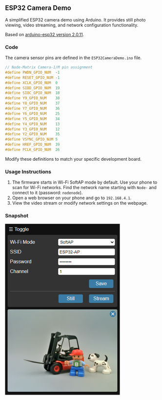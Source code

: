 ## ESP32 Camera Demo
A simplified ESP32 camera demo using Arduino. It provides still photo viewing, video streaming, and network configuration functionality.

Based on [arduino-esp32 version 2.0.11](https://github.com/espressif/arduino-esp32/releases/tag/2.0.11).

### Code
The camera sensor pins are defined in the `ESP32CameraDemo.ino` file.
```c++
// Node-Matrix Camera-1/M pin assignment
#define PWDN_GPIO_NUM  -1
#define RESET_GPIO_NUM -1
#define XCLK_GPIO_NUM  0
#define SIOD_GPIO_NUM  19
#define SIOC_GPIO_NUM  18
#define Y9_GPIO_NUM    38
#define Y8_GPIO_NUM    37
#define Y7_GPIO_NUM    36
#define Y6_GPIO_NUM    25
#define Y5_GPIO_NUM    34
#define Y4_GPIO_NUM    13
#define Y3_GPIO_NUM    12
#define Y2_GPIO_NUM    35
#define VSYNC_GPIO_NUM 5
#define HREF_GPIO_NUM  39
#define PCLK_GPIO_NUM  26
```
Modify these definitions to match your specific development board.

### Usage Instructions
1. The firmware starts in Wi-Fi SoftAP mode by default. Use your phone to scan for Wi-Fi networks. Find the network name starting with `Node-` and connect to it (password: `nodenode`).
2. Open a web browser on your phone and go to `192.168.4.1`.
3. View the video stream or modify network settings on the webpage.

### Snapshot
![](snapshot.png)
